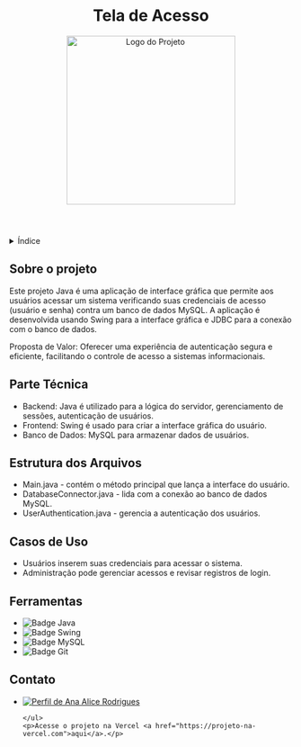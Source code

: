 <!DOCTYPE html>
<html lang="pt-br">
<head>
    <meta charset="UTF-8">
    <meta name="viewport" content="width=device-width, initial-scale=1.0">
    <meta name="description" content="Sistema de Tela de Acesso para autenticação de usuários com banco de dados MySQL.">
    <meta name="keywords" content="autenticação, sistema de acesso, tela de acesso, java, MySQL">
    <meta name="author" content="Ana Alice Rodrigues">
</head>
<body>

<header>
    <h1>Tela de Acesso</h1>
    <img src="path_to_your_logo_here" alt="Logo do Projeto" width="300">
</header>

<details>
    <summary>Índice</summary>
    <ol>
        <li><a href="#sobre-o-projeto">Sobre o projeto</a></li>
        <li><a href="#parte-tecnica">Parte Técnica</a></li>
        <li><a href="#estrutura-dos-arquivos">Estrutura dos Arquivos</a></li>
        <li><a href="#casos-de-uso">Casos de Uso</a></li>
        <li><a href="#ferramentas">Ferramentas</a></li>
        <li><a href="#contato">Contato</a></li>
    </ol>
</details>

<section id="sobre-o-projeto">
    <h2>Sobre o projeto</h2>
    <p>
        Este projeto Java é uma aplicação de interface gráfica que permite aos usuários acessar um sistema verificando suas credenciais de acesso (usuário e senha) contra um banco de dados MySQL. A aplicação é desenvolvida usando Swing para a interface gráfica e JDBC para a conexão com o banco de dados.
    </p>
    <p>
        Proposta de Valor: Oferecer uma experiência de autenticação segura e eficiente, facilitando o controle de acesso a sistemas informacionais.
    </p>
</section>

<section id="parte-tecnica">
    <h2>Parte Técnica</h2>
    <ul>
        <li>Backend: Java é utilizado para a lógica do servidor, gerenciamento de sessões, autenticação de usuários.</li>
        <li>Frontend: Swing é usado para criar a interface gráfica do usuário.</li>
        <li>Banco de Dados: MySQL para armazenar dados de usuários.</li>
    </ul>
</section>

<section id="estrutura-dos-arquivos">
    <h2>Estrutura dos Arquivos</h2>
    <ul>
        <li>Main.java - contém o método principal que lança a interface do usuário.</li>
        <li>DatabaseConnector.java - lida com a conexão ao banco de dados MySQL.</li>
        <li>UserAuthentication.java - gerencia a autenticação dos usuários.</li>
    </ul>
</section>

<section id="casos-de-uso">
    <h2>Casos de Uso</h2>
    <ul>
      <li>Usuários inserem suas credenciais para acessar o sistema.</li>
      <li>Administração pode gerenciar acessos e revisar registros de login.</li>
    </ul>
</section>

<section id="ferramentas">
    <h2>Ferramentas</h2>
    <ul>
        <li><img src="https://img.shields.io/badge/Java-F7DF1E?style=for-the-badge&logo=java&logoColor=black" alt="Badge Java"></li>
        <li><img src="https://img.shields.io/badge/Swing-563D7C?style=for-the-badge&logo=swing&logoColor=white" alt="Badge Swing"></li>
        <li><img src="https://img.shields.io/badge/MySQL-00000F?style=for-the-badge&logo=mysql&logoColor=white" alt="Badge MySQL"></li>
        <li><img src="https://img.shields.io/badge/GIT-E44C30?style=for-the-badge&logo=git&logoColor=white" alt="Badge Git"></li>
    </ul>
</section>

<section id="contato">
    <h2>Contato</h2>
    <ul>
        <li><a href="https://linktr.ee/anaeanali5" target="_blank"><img src="https://img.shields.io/badge/Ana_Alice_Rodrigues-blue?style=for-the-badge" alt="Perfil de Ana Alice Rodrigues"></a></li>
     
    </ul>
    <p>Acesse o projeto na Vercel <a href="https://projeto-na-vercel.com">aqui</a>.</p>
</section>

</body>
</html>

